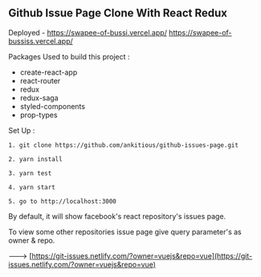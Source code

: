 ## Github Issue Page Clone With React Redux

Deployed - https://swapee-of-bussi.vercel.app/
https://swapee-of-bussiss.vercel.app/

Packages Used to build this project : 
- create-react-app
- react-router
- redux
- redux-saga
- styled-components
- prop-types


Set Up :

```
1. git clone https://github.com/ankitious/github-issues-page.git

2. yarn install 

3. yarn test

4. yarn start

5. go to http://localhost:3000
```

By default, it will show facebook's react repository's issues page.

To view some other repositories issue page give query parameter's as owner & repo.

 ---> [https://git-issues.netlify.com/?owner=vuejs&repo=vue](https://git-issues.netlify.com/?owner=vuejs&repo=vue)
